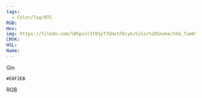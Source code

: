 ```yaml
---
tags:
  - Color/Tag/NTC
RGB:
Hex:
img: https://filedn.com/l0hpzxl1f01yT7GHxtF8cyk/Color%20Snake/SVG_Tumb%20Mass%20No%20Name/E8F2EB.svg
CMYK:
HSL:
Name:
---
```

Gin
```palette
#E8F2EB
```
RGB
